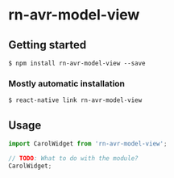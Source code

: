 # rn-avr-model-view

## Getting started

`$ npm install rn-avr-model-view --save`

### Mostly automatic installation

`$ react-native link rn-avr-model-view`

## Usage
```javascript
import CarolWidget from 'rn-avr-model-view';

// TODO: What to do with the module?
CarolWidget;
```
